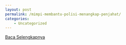 ```yaml
---
layout: post
permalink: /mimpi-membantu-polisi-menangkap-penjahat/
categories:
    - Uncategorized
---
```


[Baca Selengkapnya](/07)